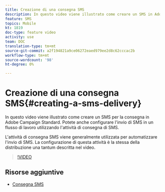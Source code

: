 ```yaml
---
title: Creazione di una consegna SMS
description: In questo video viene illustrato come creare un SMS in Adobe Campaign Standard (ACS).
feature: SMS
topics: Mobile
kt: 1819
doc-type: feature video
activity: use
team: DOC
translation-type: tm+mt
source-git-commit: a2f194821a9ce06272eaed979ee2d8c62cccac2b
workflow-type: tm+mt
source-wordcount: '98'
ht-degree: 0%

---
```



# Creazione di una consegna SMS{#creating-a-sms-delivery}

In questo video viene illustrato come creare un SMS per la consegna in Adobe Campaign Standard. Potete anche configurare l&#39;invio di SMS in un flusso di lavoro utilizzando l&#39;attività di consegna di SMS.

L&#39;attività di consegna SMS viene generalmente utilizzata per automatizzare l&#39;invio di SMS. La configurazione di questa attività è la stessa della distribuzione una tantum descritta nel video.

>[!VIDEO](https://video.tv.adobe.com/v/25265/?quality=12)

## Risorse aggiuntive

* [Consegna SMS](https://docs.adobe.com/content/help/en/campaign-standard/using/managing-processes-and-data/channel-activities/sms-delivery.html#configuration)
